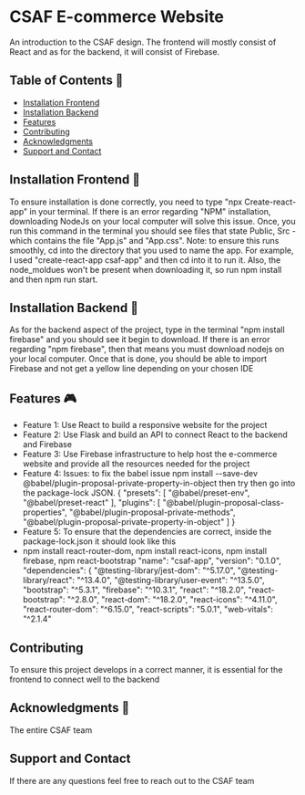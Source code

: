 # CSAF E-commerce Website

An introduction to the CSAF design. The frontend will mostly consist of React and as for the backend, it will consist of Firebase.
## Table of Contents 🤖
- [Installation Frontend](#installation)
- [Installation Backend](#usage)
- [Features](#features)
- [Contributing](#contributing)
- [Acknowledgments](#Acknowledgments)
- [Support and Contact](#support-and-contact)

## Installation Frontend 🫡
To ensure installation is done correctly, you need to type "npx Create-react-app" in your terminal. If there is an error regarding "NPM" installation, downloading NodeJs on your local computer will solve this issue. Once, you run this command in the terminal you should see files that state Public, Src - which contains the file "App.js" and "App.css". Note: to ensure this runs smoothly, cd into the directory that you used to name the app. For example, I used "create-react-app csaf-app" and then cd into it to run it. Also, the node_moldues won't be present when downloading it, so run npm install and then npm run start.

## Installation Backend 🫡
As for the backend aspect of the project, type in the terminal "npm install firebase" and you should see it begin to download. If there is an error regarding "npm firebase", then that means you must download nodejs  on your local computer. Once that is done, you should be able to import Firebase and not get a yellow line depending on your chosen IDE

## Features  🎮
- Feature 1: Use React to build a responsive website for the project
- Feature 2: Use Flask and build an API to connect React to the backend and Firebase
- Feature 3: Use Firebase infrastructure to help host the e-commerce website and provide all the resources needed for the project
- Feature 4: Issues: to fix the babel issue
npm install --save-dev @babel/plugin-proposal-private-property-in-object then try
then go into the package-lock JSON.
{
  "presets": [
    "@babel/preset-env",
    "@babel/preset-react"
  ],
  "plugins": [
    "@babel/plugin-proposal-class-properties",
    "@babel/plugin-proposal-private-methods",
    "@babel/plugin-proposal-private-property-in-object"
  ]
}
- Feature 5: To ensure that the dependencies are correct, inside the package-lock.json it should look like this
-  npm install react-router-dom, npm install react-icons, npm install firebase, npm react-bootstrap
   "name": "csaf-app",
      "version": "0.1.0",
      "dependencies": {
        "@testing-library/jest-dom": "^5.17.0",
        "@testing-library/react": "^13.4.0",
        "@testing-library/user-event": "^13.5.0",
        "bootstrap": "^5.3.1",
        "firebase": "^10.3.1",
        "react": "^18.2.0",
        "react-bootstrap": "^2.8.0",
        "react-dom": "^18.2.0",
        "react-icons": "^4.11.0",
        "react-router-dom": "^6.15.0",
        "react-scripts": "5.0.1",
        "web-vitals": "^2.1.4"
  
## Contributing
To ensure this project develops in a correct manner, it is essential for the frontend to connect well to the backend


## Acknowledgments 🥇
The entire CSAF team 

## Support and Contact

If there are any questions feel free to reach out to the CSAF team

